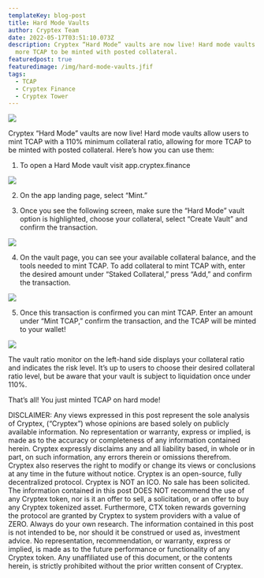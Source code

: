 ```yaml
---
templateKey: blog-post
title: Hard Mode Vaults
author: Cryptex Team
date: 2022-05-17T03:51:10.073Z
description: Cryptex “Hard Mode” vaults are now live! Hard mode vaults allow for
  more TCAP to be minted with posted collateral.
featuredpost: true
featuredimage: /img/hard-mode-vaults.jfif
tags:
  - TCAP
  - Cryptex Finance
  - Cryptex Tower
---
```

![](/img/hard-mode-vaults.jfif)

Cryptex “Hard Mode” vaults are now live! Hard mode vaults allow users to mint TCAP with a 110% minimum collateral ratio, allowing for more TCAP to be minted with posted collateral. Here’s how you can use them:

1. To open a Hard Mode vault visit app.cryptex.finance

![](/img/hm1.png)

2. On the app landing page, select “Mint.”

3. Once you see the following screen, make sure the “Hard Mode” vault option is highlighted, choose your collateral, select “Create Vault” and confirm the transaction.

![](/img/hm2.png)

4. On the vault page, you can see your available collateral balance, and the tools needed to mint TCAP. To add collateral to mint TCAP with, enter the desired amount under “Staked Collateral,” press “Add,” and confirm the transaction.

![](/img/hm3.png)

5. Once this transaction is confirmed you can mint TCAP. Enter an amount under “Mint TCAP,” confirm the transaction, and the TCAP will be minted to your wallet!

![](/img/hm4.png)

The vault ratio monitor on the left-hand side displays your collateral ratio and indicates the risk level. It’s up to users to choose their desired collateral ratio level, but be aware that your vault is subject to liquidation once under 110%.

That’s all! You just minted TCAP on hard mode!

DISCLAIMER: Any views expressed in this post represent the sole analysis of Cryptex, (“Cryptex”) whose opinions are based solely on publicly available information. No representation or warranty, express or implied, is made as to the accuracy or completeness of any information contained herein. Cryptex expressly disclaims any and all liability based, in whole or in part, on such information, any errors therein or omissions therefrom. Cryptex also reserves the right to modify or change its views or conclusions at any time in the future without notice. Cryptex is an open-source, fully decentralized protocol. Cryptex is NOT an ICO. No sale has been solicited. The information contained in this post DOES NOT recommend the use of any Cryptex token, nor is it an offer to sell, a solicitation, or an offer to buy any Cryptex tokenized asset. Furthermore, CTX token rewards governing the protocol are granted by Cryptex to system providers with a value of ZERO. Always do your own research. The information contained in this post is not intended to be, nor should it be construed or used as, investment advice. No representation, recommendation, or warranty, express or implied, is made as to the future performance or functionality of any Cryptex token. Any unaffiliated use of this document, or the contents herein, is strictly prohibited without the prior written consent of Cryptex.